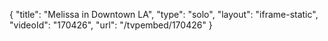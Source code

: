 {
    "title": "Melissa in Downtown LA",
    "type": "solo",
    "layout": "iframe-static",
    "videoId": "170426",
    "url": "\/tvpembed\/170426"
}